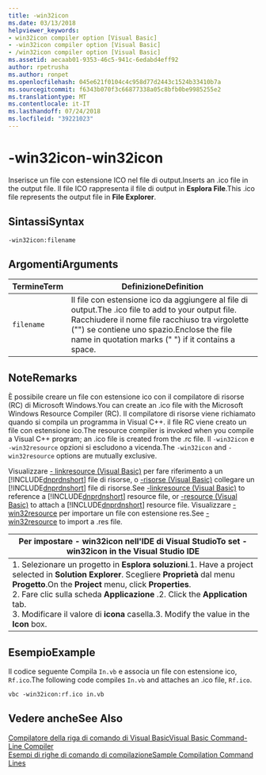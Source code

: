 ```yaml
---
title: -win32icon
ms.date: 03/13/2018
helpviewer_keywords:
- win32icon compiler option [Visual Basic]
- -win32icon compiler option [Visual Basic]
- /win32icon compiler option [Visual Basic]
ms.assetid: aecaab01-9353-46c5-941c-6edabd4eff92
author: rpetrusha
ms.author: ronpet
ms.openlocfilehash: 045e621f0104c4c958d77d2443c1524b33410b7a
ms.sourcegitcommit: f6343b070f3c66877338a05c8bfb0be9985255e2
ms.translationtype: MT
ms.contentlocale: it-IT
ms.lasthandoff: 07/24/2018
ms.locfileid: "39221023"
---
```

# <a name="-win32icon"></a><span data-ttu-id="af8d2-102">-win32icon</span><span class="sxs-lookup"><span data-stu-id="af8d2-102">-win32icon</span></span>
<span data-ttu-id="af8d2-103">Inserisce un file con estensione ICO nel file di output.</span><span class="sxs-lookup"><span data-stu-id="af8d2-103">Inserts an .ico file in the output file.</span></span> <span data-ttu-id="af8d2-104">Il file ICO rappresenta il file di output in **Esplora File**.</span><span class="sxs-lookup"><span data-stu-id="af8d2-104">This .ico file represents the output file in **File Explorer**.</span></span>  
  
## <a name="syntax"></a><span data-ttu-id="af8d2-105">Sintassi</span><span class="sxs-lookup"><span data-stu-id="af8d2-105">Syntax</span></span>  
  
```  
-win32icon:filename  
```  
  
## <a name="arguments"></a><span data-ttu-id="af8d2-106">Argomenti</span><span class="sxs-lookup"><span data-stu-id="af8d2-106">Arguments</span></span>  
  
|<span data-ttu-id="af8d2-107">Termine</span><span class="sxs-lookup"><span data-stu-id="af8d2-107">Term</span></span>|<span data-ttu-id="af8d2-108">Definizione</span><span class="sxs-lookup"><span data-stu-id="af8d2-108">Definition</span></span>|  
|---|---|  
|`filename`|<span data-ttu-id="af8d2-109">Il file con estensione ico da aggiungere al file di output.</span><span class="sxs-lookup"><span data-stu-id="af8d2-109">The .ico file to add to your output file.</span></span> <span data-ttu-id="af8d2-110">Racchiudere il nome file racchiuso tra virgolette ("") se contiene uno spazio.</span><span class="sxs-lookup"><span data-stu-id="af8d2-110">Enclose the file name in quotation marks (" ") if it contains a space.</span></span>|  
  
## <a name="remarks"></a><span data-ttu-id="af8d2-111">Note</span><span class="sxs-lookup"><span data-stu-id="af8d2-111">Remarks</span></span>  
 <span data-ttu-id="af8d2-112">È possibile creare un file con estensione ico con il compilatore di risorse (RC) di Microsoft Windows.</span><span class="sxs-lookup"><span data-stu-id="af8d2-112">You can create an .ico file with the Microsoft Windows Resource Compiler (RC).</span></span> <span data-ttu-id="af8d2-113">Il compilatore di risorse viene richiamato quando si compila un programma in Visual C++. il file RC viene creato un file con estensione ico.</span><span class="sxs-lookup"><span data-stu-id="af8d2-113">The resource compiler is invoked when you compile a Visual C++ program; an .ico file is created from the .rc file.</span></span> <span data-ttu-id="af8d2-114">Il `-win32icon` e `-win32resource` opzioni si escludono a vicenda.</span><span class="sxs-lookup"><span data-stu-id="af8d2-114">The `-win32icon` and `-win32resource` options are mutually exclusive.</span></span>  
  
 <span data-ttu-id="af8d2-115">Visualizzare [- linkresource (Visual Basic)](../../../visual-basic/reference/command-line-compiler/linkresource.md) per fare riferimento a un [!INCLUDE[dnprdnshort](~/includes/dnprdnshort-md.md)] file di risorse, o [-risorse (Visual Basic)](../../../visual-basic/reference/command-line-compiler/resource.md) collegare un [!INCLUDE[dnprdnshort](~/includes/dnprdnshort-md.md)] file di risorse.</span><span class="sxs-lookup"><span data-stu-id="af8d2-115">See [-linkresource (Visual Basic)](../../../visual-basic/reference/command-line-compiler/linkresource.md) to reference a [!INCLUDE[dnprdnshort](~/includes/dnprdnshort-md.md)] resource file, or [-resource (Visual Basic)](../../../visual-basic/reference/command-line-compiler/resource.md) to attach a [!INCLUDE[dnprdnshort](~/includes/dnprdnshort-md.md)] resource file.</span></span> <span data-ttu-id="af8d2-116">Visualizzare [-win32resource](../../../visual-basic/reference/command-line-compiler/win32resource.md) per importare un file con estensione res.</span><span class="sxs-lookup"><span data-stu-id="af8d2-116">See [-win32resource](../../../visual-basic/reference/command-line-compiler/win32resource.md) to import a .res file.</span></span>  
  
|<span data-ttu-id="af8d2-117">Per impostare - win32icon nell'IDE di Visual Studio</span><span class="sxs-lookup"><span data-stu-id="af8d2-117">To set -win32icon in the Visual Studio IDE</span></span>|  
|---|  
|<span data-ttu-id="af8d2-118">1.  Selezionare un progetto in **Esplora soluzioni**.</span><span class="sxs-lookup"><span data-stu-id="af8d2-118">1.  Have a project selected in **Solution Explorer**.</span></span> <span data-ttu-id="af8d2-119">Scegliere **Proprietà** dal menu **Progetto**.</span><span class="sxs-lookup"><span data-stu-id="af8d2-119">On the **Project** menu, click **Properties**.</span></span> <br /><span data-ttu-id="af8d2-120">2.  Fare clic sulla scheda **Applicazione** .</span><span class="sxs-lookup"><span data-stu-id="af8d2-120">2.  Click the **Application** tab.</span></span><br /><span data-ttu-id="af8d2-121">3.  Modificare il valore di **icona** casella.</span><span class="sxs-lookup"><span data-stu-id="af8d2-121">3.  Modify the value in the **Icon** box.</span></span>|  
  
## <a name="example"></a><span data-ttu-id="af8d2-122">Esempio</span><span class="sxs-lookup"><span data-stu-id="af8d2-122">Example</span></span>  
 <span data-ttu-id="af8d2-123">Il codice seguente Compila `In.vb` e associa un file con estensione ico, `Rf.ico`.</span><span class="sxs-lookup"><span data-stu-id="af8d2-123">The following code compiles `In.vb` and attaches an .ico file, `Rf.ico`.</span></span>  
  
```console
vbc -win32icon:rf.ico in.vb  
```  
  
## <a name="see-also"></a><span data-ttu-id="af8d2-124">Vedere anche</span><span class="sxs-lookup"><span data-stu-id="af8d2-124">See Also</span></span>  
 [<span data-ttu-id="af8d2-125">Compilatore della riga di comando di Visual Basic</span><span class="sxs-lookup"><span data-stu-id="af8d2-125">Visual Basic Command-Line Compiler</span></span>](../../../visual-basic/reference/command-line-compiler/index.md)  
 [<span data-ttu-id="af8d2-126">Esempi di righe di comando di compilazione</span><span class="sxs-lookup"><span data-stu-id="af8d2-126">Sample Compilation Command Lines</span></span>](../../../visual-basic/reference/command-line-compiler/sample-compilation-command-lines.md)
